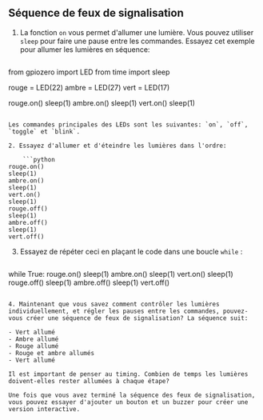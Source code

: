 ## Séquence de feux de signalisation

1. La fonction `on` vous permet d'allumer une lumière. Vous pouvez utiliser `sleep` pour faire une pause entre les commandes. Essayez cet exemple pour allumer les lumières en séquence:
    
    ```python
from gpiozero import LED
from time import sleep

rouge = LED(22)
ambre = LED(27)
vert = LED(17)

rouge.on()
sleep(1)
ambre.on()
sleep(1)
vert.on()
sleep(1)
```

Les commandes principales des LEDs sont les suivantes: `on`, `off`, `toggle` et `blink`.

2. Essayez d'allumer et d'éteindre les lumières dans l'ordre:
    
    ```python
rouge.on()
sleep(1)
ambre.on()
sleep(1)
vert.on()
sleep(1)
rouge.off()
sleep(1)
ambre.off()
sleep(1)
vert.off()
```

3. Essayez de répéter ceci en plaçant le code dans une boucle `while` :
    
    ```python
while True:
   rouge.on()
   sleep(1)
   ambre.on()
   sleep(1)
   vert.on()
   sleep(1)
   rouge.off()
   sleep(1)
   ambre.off()
   sleep(1)
   vert.off()
```

4. Maintenant que vous savez comment contrôler les lumières individuellement, et régler les pauses entre les commandes, pouvez-vous créer une séquence de feux de signalisation? La séquence suit:

- Vert allumé
- Ambre allumé
- Rouge allumé
- Rouge et ambre allumés
- Vert allumé

Il est important de penser au timing. Combien de temps les lumières doivent-elles rester allumées à chaque étape?

Une fois que vous avez terminé la séquence des feux de signalisation, vous pouvez essayer d'ajouter un bouton et un buzzer pour créer une version interactive.